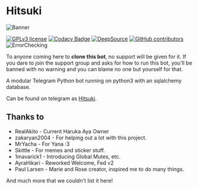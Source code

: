 # Hitsuki

![Banner](https://telegra.ph/file/601541db4ff2286fd1096.jpg)
 
[![GPLv3 license](https://img.shields.io/badge/License-GPLv3-blue.svg)](http://perso.crans.org/besson/LICENSE.html)
[![Codacy Badge](https://api.codacy.com/project/badge/Grade/630d285e84d143bfb39ccdf07131656c)](https://app.codacy.com/manual/HitaloSama/Hitsuki?utm_source=github.com&utm_medium=referral&utm_content=HitaloSama/Hitsuki&utm_campaign=Badge_Grade_Settings)
[![DeepSource](https://static.deepsource.io/deepsource-badge-light-mini.svg)](https://deepsource.io/gh/HitaloSama/Hitsuki/?ref=repository-badge)
[![GitHub contributors](https://img.shields.io/github/contributors/HitaloSama/Hitsuki.svg)](https://GitHub.com/HitaloSama/Hitsuki/graphs/contributors/)
![ErrorChecking](https://github.com/HitaloSama/Hitsuki/workflows/ErrorChecking/badge.svg)

To anyone coming here to **clone this bot**, no support will be given for it. If you dare to join the support group and asks for how to run this bot, you'll be banned with no warning and you can blame no one but yourself for that.

A modular Telegram Python bot running on python3 with an sqlalchemy database.

Can be found on telegram as [Hitsuki](https://t.me/LordHitsuki_BOT).

## Thanks to
* RealAkito - Current Haruka Aya Owner
* zakaryan2004 - For helping out a lot with this project.
* MrYacha - For Yana :3
* Skittle - For memes and sticker stuff.
* 1mavarick1 - Introducing Global Mutes, etc.
* AyraHikari - Reworked Welcome, Fed v2
* Paul Larsen - Marie and Rose creator, inspired me to do many things.

And much more that we couldn't list it here!
